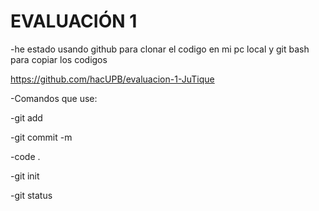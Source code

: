 <h1> EVALUACIÓN 1 </h1>

-he estado usando github para clonar el codigo en mi pc local y git bash para copiar los codigos 


https://github.com/hacUPB/evaluacion-1-JuTique


-Comandos que use:

-git add

-git commit -m

-code .

-git init 

-git status 